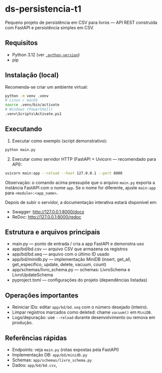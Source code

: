 # ds-persistencia-t1

Pequeno projeto de persistência em CSV para livros — API REST construída com FastAPI e persistência simples em CSV.

## Requisitos
- Python 3.12 (ver [`.python-version`](.python-version))
- pip

## Instalação (local)
Recomenda-se criar um ambiente virtual:

```bash
python -m venv .venv
# Linux / macOS
source .venv/bin/activate
# Windows (PowerShell)
.venv\Scripts\Activate.ps1
```


## Executando

1. Executar como exemplo (script demonstrativo):

```bash
python main.py
```

2. Executar como servidor HTTP (FastAPI + Uvicorn — recomendado para API):

```bash
uvicorn main:app --reload --host 127.0.0.1 --port 8000
```

Observação: o comando acima pressupõe que o arquivo `main.py` exporta a instância FastAPI com o nome `app`. Se o nome for diferente, ajuste `main:app` para `<module>:<app_name>`.

Depois de subir o servidor, a documentação interativa estará disponível em:
- Swagger: http://127.0.0.1:8000/docs
- ReDoc:  http://127.0.0.1:8000/redoc

## Estrutura e arquivos principais
- main.py — ponto de entrada / cria a app FastAPI e demonstra uso
- app/bd/bd.csv — arquivo CSV que armazena os registros
- app/bd/bd.seq — arquivo com o último ID usado
- app/bd/minidb.py — implementação MiniDB (insert, get_all, get_especifico, update, delete, vacuum, count)
- app/schemas/livro_schema.py — schemas: LivroSchema e LivroUpdateSchema
- pyproject.toml — configurações do projeto (dependências listadas)

## Operações importantes
- Reiniciar IDs: editar `app/bd/bd.seq` com o número desejado (inteiro).
- Limpar registros marcados como deleted: chame `vacuum()` em `MiniDB`.
- Logs/depuração: use `--reload` durante desenvolvimento ou remova em produção.


## Referências rápidas
- Endpoints: veja `main.py` (rotas expostas pela FastAPI)
- Implementação DB: `app/bd/minidb.py`
- Schemas: `app/schemas/livro_schema.py`
- Dados: `app/bd/bd.csv`,
